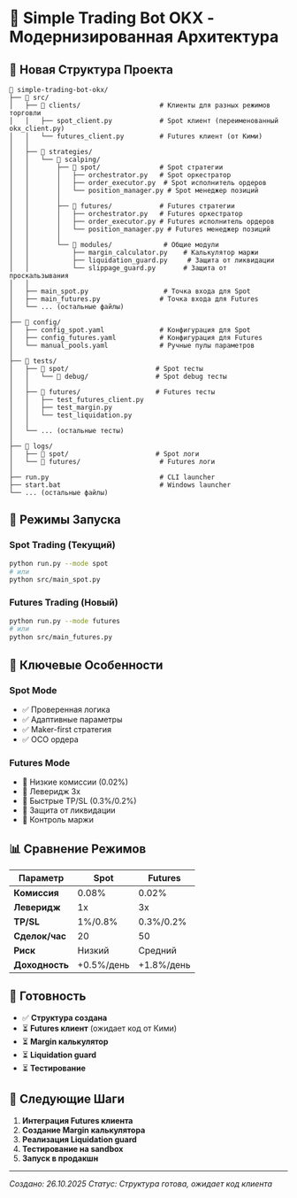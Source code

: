 # 🚀 Simple Trading Bot OKX - Модернизированная Архитектура

## 📁 Новая Структура Проекта

```
📁 simple-trading-bot-okx/
├── 📁 src/
│   ├── 📁 clients/                    # Клиенты для разных режимов торговли
│   │   ├── spot_client.py            # Spot клиент (переименованный okx_client.py)
│   │   └── futures_client.py         # Futures клиент (от Кими)
│   │
│   ├── 📁 strategies/
│   │   └── 📁 scalping/
│   │       ├── 📁 spot/               # Spot стратегии
│   │       │   ├── orchestrator.py   # Spot оркестратор
│   │       │   ├── order_executor.py  # Spot исполнитель ордеров
│   │       │   └── position_manager.py # Spot менеджер позиций
│   │       │
│   │       ├── 📁 futures/            # Futures стратегии
│   │       │   ├── orchestrator.py   # Futures оркестратор
│   │       │   ├── order_executor.py # Futures исполнитель ордеров
│   │       │   └── position_manager.py # Futures менеджер позиций
│   │       │
│   │       └── 📁 modules/             # Общие модули
│   │           ├── margin_calculator.py    # Калькулятор маржи
│   │           ├── liquidation_guard.py     # Защита от ликвидации
│   │           └── slippage_guard.py       # Защита от проскальзывания
│   │
│   ├── main_spot.py                   # Точка входа для Spot
│   ├── main_futures.py               # Точка входа для Futures
│   └── ... (остальные файлы)
│
├── 📁 config/
│   ├── config_spot.yaml              # Конфигурация для Spot
│   ├── config_futures.yaml           # Конфигурация для Futures
│   └── manual_pools.yaml             # Ручные пулы параметров
│
├── 📁 tests/
│   ├── 📁 spot/                      # Spot тесты
│   │   └── 📁 debug/                 # Spot debug тесты
│   │
│   ├── 📁 futures/                   # Futures тесты
│   │   ├── test_futures_client.py
│   │   ├── test_margin.py
│   │   └── test_liquidation.py
│   │
│   └── ... (остальные тесты)
│
├── 📁 logs/
│   ├── 📁 spot/                      # Spot логи
│   └── 📁 futures/                    # Futures логи
│
├── run.py                            # CLI launcher
├── start.bat                         # Windows launcher
└── ... (остальные файлы)
```

## 🎯 Режимы Запуска

### Spot Trading (Текущий)
```bash
python run.py --mode spot
# или
python src/main_spot.py
```

### Futures Trading (Новый)
```bash
python run.py --mode futures
# или
python src/main_futures.py
```

## 🔧 Ключевые Особенности

### Spot Mode
- ✅ Проверенная логика
- ✅ Адаптивные параметры
- ✅ Maker-first стратегия
- ✅ OCO ордера

### Futures Mode
- 🚀 Низкие комиссии (0.02%)
- 🚀 Леверидж 3x
- 🚀 Быстрые TP/SL (0.3%/0.2%)
- 🚀 Защита от ликвидации
- 🚀 Контроль маржи

## 📊 Сравнение Режимов

| Параметр | Spot | Futures |
|----------|------|---------|
| **Комиссия** | 0.08% | 0.02% |
| **Леверидж** | 1x | 3x |
| **TP/SL** | 1%/0.8% | 0.3%/0.2% |
| **Сделок/час** | 20 | 50 |
| **Риск** | Низкий | Средний |
| **Доходность** | +0.5%/день | +1.8%/день |

## 🚀 Готовность

- ✅ **Структура создана**
- ⏳ **Futures клиент** (ожидает код от Кими)
- ⏳ **Margin калькулятор**
- ⏳ **Liquidation guard**
- ⏳ **Тестирование**

## 📝 Следующие Шаги

1. **Интеграция Futures клиента**
2. **Создание Margin калькулятора**
3. **Реализация Liquidation guard**
4. **Тестирование на sandbox**
5. **Запуск в продакшн**

---
*Создано: 26.10.2025*
*Статус: Структура готова, ожидает код клиента*
